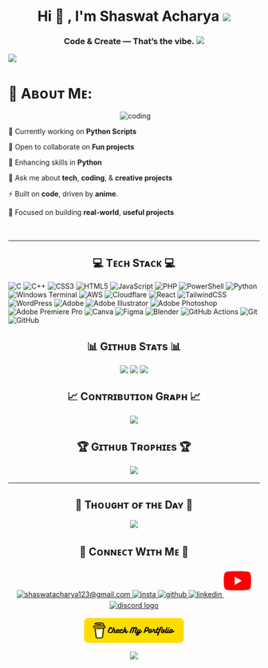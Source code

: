 <h1 align="center">
  Hi 👋 , I'm Shaswat Acharya <img src="https://media.tenor.com/bU8W2-lHZhYAAAAj/luffy.gif" width="40" />
</h1>

<h3 align="center">Code & Create — That’s the vibe. <img src ="https://media.tenor.com/FEkt4P5t3MkAAAAi/luffy-thumbs-up-luffy.gif" width="40"> </h3>
<p align="left"> <img src="https://komarev.com/ghpvc/?username=shaswatacharya&label=%E2%9A%A1%20Live%20Views&color=002aff&style=for-the-badge&abbreviated=true&base=6969" /> </p>

# 💫 Aʙᴏᴜᴛ Mᴇ:
<img align="right" alt="coding" width="280" src="https://res.cloudinary.com/ddwkomsim/image/upload/v1745578471/coding-typing-ezgif.com-optimize_1_xqacj7.gif"><br>

🔭 Currently working on **Python Scripts**<br>

🤝 Open to collaborate on **Fun projects**<br>

🌱 Enhancing skills in **Python**<br>

💬 Ask me about  **tech**, **coding**, & **creative projects**<br>

⚡  Built on **code**, driven by **anime**.<br>

🎯 Focused on building **real-world**, **useful projects**<br>
<br><br>

---

<h2 align="center">💻 Tᴇᴄʜ Sᴛᴀᴄᴋ 💻</h2>
  
![C](https://img.shields.io/badge/c-%2300599C.svg?style=for-the-badge&logo=c&logoColor=white) ![C++](https://img.shields.io/badge/c++-%2300599C.svg?style=for-the-badge&logo=c%2B%2B&logoColor=white) ![CSS3](https://img.shields.io/badge/css3-%231572B6.svg?style=for-the-badge&logo=css3&logoColor=white) ![HTML5](https://img.shields.io/badge/html5-%23E34F26.svg?style=for-the-badge&logo=html5&logoColor=white) ![JavaScript](https://img.shields.io/badge/javascript-%23323330.svg?style=for-the-badge&logo=javascript&logoColor=%23F7DF1E) ![PHP](https://img.shields.io/badge/php-%23777BB4.svg?style=for-the-badge&logo=php&logoColor=white) ![PowerShell](https://img.shields.io/badge/PowerShell-%235391FE.svg?style=for-the-badge&logo=powershell&logoColor=white) ![Python](https://img.shields.io/badge/python-3670A0?style=for-the-badge&logo=python&logoColor=ffdd54) ![Windows Terminal](https://img.shields.io/badge/Windows%20Terminal-%234D4D4D.svg?style=for-the-badge&logo=windows-terminal&logoColor=white) ![AWS](https://img.shields.io/badge/AWS-%23FF9900.svg?style=for-the-badge&logo=amazon-aws&logoColor=white) ![Cloudflare](https://img.shields.io/badge/Cloudflare-F38020?style=for-the-badge&logo=Cloudflare&logoColor=white) ![React](https://img.shields.io/badge/react-%2320232a.svg?style=for-the-badge&logo=react&logoColor=%2361DAFB) ![TailwindCSS](https://img.shields.io/badge/tailwindcss-%2338B2AC.svg?style=for-the-badge&logo=tailwind-css&logoColor=white) ![WordPress](https://img.shields.io/badge/WordPress-%23117AC9.svg?style=for-the-badge&logo=WordPress&logoColor=white) ![Adobe](https://img.shields.io/badge/adobe-%23FF0000.svg?style=for-the-badge&logo=adobe&logoColor=white) ![Adobe Illustrator](https://img.shields.io/badge/adobe%20illustrator-%23FF9A00.svg?style=for-the-badge&logo=adobe%20illustrator&logoColor=white) ![Adobe Photoshop](https://img.shields.io/badge/adobe%20photoshop-%2331A8FF.svg?style=for-the-badge&logo=adobe%20photoshop&logoColor=white) ![Adobe Premiere Pro](https://img.shields.io/badge/Adobe%20Premiere%20Pro-9999FF.svg?style=for-the-badge&logo=Adobe%20Premiere%20Pro&logoColor=white) ![Canva](https://img.shields.io/badge/Canva-%2300C4CC.svg?style=for-the-badge&logo=Canva&logoColor=white) ![Figma](https://img.shields.io/badge/figma-%23F24E1E.svg?style=for-the-badge&logo=figma&logoColor=white) ![Blender](https://img.shields.io/badge/blender-%23F5792A.svg?style=for-the-badge&logo=blender&logoColor=white) ![GitHub Actions](https://img.shields.io/badge/github%20actions-%232671E5.svg?style=for-the-badge&logo=githubactions&logoColor=white) ![Git](https://img.shields.io/badge/git-%23F05033.svg?style=for-the-badge&logo=git&logoColor=white) ![GitHub](https://img.shields.io/badge/github-%23121011.svg?style=for-the-badge&logo=github&logoColor=white)

<h2 align="center">📊 Gɪᴛʜᴜʙ Sᴛᴀᴛs 📊</h2>
<p align="center">  
<img src="https://github-readme-stats.vercel.app/api?username=shaswatacharya&theme=radical&hide_border=false&include_all_commits=true&count_private=true&show_icons=true&rank_icon=github">
<img width="307" src="https://github-readme-stats.vercel.app/api/top-langs/?username=shaswatacharya&theme=radical&hide_border=false&langs_count=10&include_all_commits=true&count_private=&layout=compact">
<img src="https://github-readme-streak-stats.herokuapp.com/?user=shaswatacharya&theme=radical&hide_border=false">
  
<h2 align="center">📈 Cᴏɴᴛʀɪʙᴜᴛɪᴏɴ Gʀᴀᴘʜ 📈</h2>
  <p align="center">
<img src="https://github-readme-activity-graph.vercel.app/graph?username=shaswatacharya&bg_color=141321&&color=ffffff&line=FE428E&point=F8D847&area=false&hide_border=false%22%20border-radius=%2215%22">
  </p>
  
<h2 align="center">🏆 Gɪᴛʜᴜʙ Tʀᴏᴘʜɪᴇs 🏆</h2>
<p align="center">
  <img src="https://github-profile-trophy.vercel.app/?username=shaswatacharya&theme=radical&no-frame=false&no-bg=true&margin-w=4">
</p>

---

<h2 align="center"> 🌟 Tʜᴏᴜɢʜᴛ ᴏғ ᴛʜᴇ Dᴀʏ 🌟</h2>
<p align="center">
  <img src="https://quotes-github-readme.vercel.app/api?type=horizontal&theme=radical">
</p>

<h2 align="center">🤝 Cᴏɴɴᴇᴄᴛ Wɪᴛʜ Mᴇ 🤝 </h2>
<div align="center">
  
<a href="mailto:shaswatacharya123@gmail.com" target="_blank">
<img src="https://github.com/Kiran1689/kiran1689/blob/main/gmail.png" width=50 height=50 alt="shaswatacharya123@gmail.com" style="margin-bottom: 5px;" />
</a>

<a href="https://www.instagram.com/uzumaki_prerit" target="_blank">
<img src="https://github.com/Kiran1689/kiran1689/blob/main/instagram.png" width=50 height=50 alt="insta" style="margin-bottom: 5px;" />
</a>

<a href="https://www.github.com/shaswatacharya" target="_blank">
<img src="https://github.com/Kiran1689/kiran1689/blob/main/github.png" width=50 height=50 alt="github" style="margin-bottom: 5px;" />
</a>

<a href="https://www.linkedin.com/in/shaswatacharya" target="_blank">
<img src="https://github.com/Kiran1689/kiran1689/blob/main/linkedin.png" width=50 height=50 alt="linkedin" style="margin-bottom: 5px;" />
</a>

<a href="https://www.youtube.com/@shaswatacharya" target="_blank">
<img src="https://github.com/shaswatacharya/Training_Part1/blob/main/assets/img/youtube.png" width=55 height=55 alt="YouTube" style="margin-bottom: 5px;" />
</a>

<a href="https://discord.com/users/495151572700102656" target="_blank">
<img src="https://raw.githubusercontent.com/maurodesouza/profile-readme-generator/master/src/assets/icons/social/discord/default.svg" width="53" height="51" alt="discord logo"  />
</a>

</div>
<br/>

<!--Check My Portfolio-->
<div align="center">
<a href="https://shaswatacharya.com.np/" target="_blank"><img src="https://github.com/shaswatacharya/Training_Part1/blob/main/assets/img/Check%20My%20Portfolio%20(1).png" alt="Portfolio" style="height: 50px !important;width: 200px !important;" ></a>
</div>

<!--Footer--> 
<p align="center">
  <img src="https://capsule-render.vercel.app/api?type=waving&color=gradient&height=65&section=footer"/>
</p>
